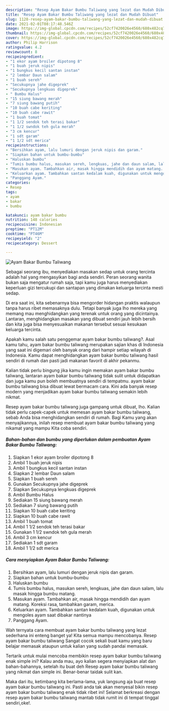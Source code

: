 ```yaml
---
description: "Resep Ayam Bakar Bumbu Taliwang yang lezat dan Mudah Dibuat"
title: "Resep Ayam Bakar Bumbu Taliwang yang lezat dan Mudah Dibuat"
slug: 1128-resep-ayam-bakar-bumbu-taliwang-yang-lezat-dan-mudah-dibuat
date: 2021-02-01T08:17:48.546Z
image: https://img-global.cpcdn.com/recipes/52cf7420026e4560/680x482cq70/ayam-bakar-bumbu-taliwang-foto-resep-utama.jpg
thumbnail: https://img-global.cpcdn.com/recipes/52cf7420026e4560/680x482cq70/ayam-bakar-bumbu-taliwang-foto-resep-utama.jpg
cover: https://img-global.cpcdn.com/recipes/52cf7420026e4560/680x482cq70/ayam-bakar-bumbu-taliwang-foto-resep-utama.jpg
author: Philip Harrison
ratingvalue: 4.2
reviewcount: 8
recipeingredient:
- "1 ekor ayam broiler dipotong 8"
- "1 buah jeruk nipis"
- "1 bungkus kecil santan instan"
- "2 lembar Daun salam"
- "1 buah sereh"
- "Secukupnya jahe digeprek"
- "Secukupnya lengkuas digeprek"
- " Bumbu Halus"
- "15 siung bawang merah"
- "7 siung bawang putih"
- "10 buah cabe keriting"
- "10 buah cabe rawit"
- "1 buah tomat"
- "1 1/2 sendok teh terasi bakar"
- "1 1/2 swndok teh gula merah"
- "3 cm kencur"
- "1 sdt garam"
- "1 1/2 sdt merica"
recipeinstructions:
- "Bersihkan ayam, lalu lumuri dengan jeruk nipis dan garam."
- "Siapkan bahan untuk bumbu-bumbu"
- "Haluskan bumbu"
- "Tumis bumbu halus, masukan sereh, lengkuas, jahe dan daun salam, lalu masak hingga bumbu matang."
- "Masukan ayam. Tambahkan air, masak hingga mendidih dan ayam matang. Koreksi rasa, tambahkan garam, merica."
- "Keluarkan ayam. Tambahkan santan kedalam kuah, digunakan untuk mengoles ayam saat dibakar nantinya"
- "Panggang Ayam."
categories:
- Resep
tags:
- ayam
- bakar
- bumbu

katakunci: ayam bakar bumbu 
nutrition: 148 calories
recipecuisine: Indonesian
preptime: "PT12M"
cooktime: "PT46M"
recipeyield: "2"
recipecategory: Dessert

---
```



![Ayam Bakar Bumbu Taliwang](https://img-global.cpcdn.com/recipes/52cf7420026e4560/680x482cq70/ayam-bakar-bumbu-taliwang-foto-resep-utama.jpg)

Sebagai seorang ibu, menyediakan masakan sedap untuk orang tercinta adalah hal yang mengasyikan bagi anda sendiri. Peran seorang  wanita bukan saja mengatur rumah saja, tapi kamu juga harus menyediakan keperluan gizi tercukupi dan santapan yang dimakan keluarga tercinta mesti sedap.

Di era  saat ini, kita sebenarnya bisa mengorder hidangan praktis walaupun tanpa harus ribet memasaknya dulu. Tetapi banyak juga lho mereka yang memang mau menghidangkan yang terenak untuk orang yang dicintainya. Lantaran, menghidangkan masakan yang dibuat sendiri jauh lebih bersih dan kita juga bisa menyesuaikan makanan tersebut sesuai kesukaan keluarga tercinta. 



Apakah kamu salah satu penggemar ayam bakar bumbu taliwang?. Asal kamu tahu, ayam bakar bumbu taliwang merupakan sajian khas di Indonesia yang saat ini digemari oleh banyak orang dari hampir setiap wilayah di Indonesia. Kamu dapat menghidangkan ayam bakar bumbu taliwang hasil sendiri di rumah dan pasti jadi makanan favorit di akhir pekanmu.

Kalian tidak perlu bingung jika kamu ingin memakan ayam bakar bumbu taliwang, lantaran ayam bakar bumbu taliwang tidak sulit untuk didapatkan dan juga kamu pun boleh membuatnya sendiri di tempatmu. ayam bakar bumbu taliwang bisa dibuat lewat bermacam cara. Kini ada banyak resep modern yang menjadikan ayam bakar bumbu taliwang semakin lebih nikmat.

Resep ayam bakar bumbu taliwang juga gampang untuk dibuat, lho. Kalian tidak perlu capek-capek untuk memesan ayam bakar bumbu taliwang, sebab Anda bisa menghidangkan sendiri di rumah. Bagi Kamu yang akan menyajikannya, inilah resep membuat ayam bakar bumbu taliwang yang nikamat yang mampu Kita coba sendiri.

<!--inarticleads1-->

##### Bahan-bahan dan bumbu yang diperlukan dalam pembuatan Ayam Bakar Bumbu Taliwang:

1. Siapkan 1 ekor ayam broiler dipotong 8
1. Ambil 1 buah jeruk nipis
1. Ambil 1 bungkus kecil santan instan
1. Siapkan 2 lembar Daun salam
1. Siapkan 1 buah sereh
1. Gunakan Secukupnya jahe digeprek
1. Siapkan Secukupnya lengkuas digeprek
1. Ambil  Bumbu Halus
1. Sediakan 15 siung bawang merah
1. Sediakan 7 siung bawang putih
1. Siapkan 10 buah cabe keriting
1. Siapkan 10 buah cabe rawit
1. Ambil 1 buah tomat
1. Ambil 1 1/2 sendok teh terasi bakar
1. Gunakan 1 1/2 swndok teh gula merah
1. Ambil 3 cm kencur
1. Sediakan 1 sdt garam
1. Ambil 1 1/2 sdt merica




<!--inarticleads2-->

##### Cara menyiapkan Ayam Bakar Bumbu Taliwang:

1. Bersihkan ayam, lalu lumuri dengan jeruk nipis dan garam.
1. Siapkan bahan untuk bumbu-bumbu
1. Haluskan bumbu
1. Tumis bumbu halus, masukan sereh, lengkuas, jahe dan daun salam, lalu masak hingga bumbu matang.
1. Masukan ayam. Tambahkan air, masak hingga mendidih dan ayam matang. Koreksi rasa, tambahkan garam, merica.
1. Keluarkan ayam. Tambahkan santan kedalam kuah, digunakan untuk mengoles ayam saat dibakar nantinya
1. Panggang Ayam.




Wah ternyata cara membuat ayam bakar bumbu taliwang yang lezat sederhana ini enteng banget ya! Kita semua mampu mencobanya. Resep ayam bakar bumbu taliwang Sangat cocok sekali buat kamu yang baru belajar memasak ataupun untuk kalian yang sudah pandai memasak.

Tertarik untuk mulai mencoba membikin resep ayam bakar bumbu taliwang enak simple ini? Kalau anda mau, ayo kalian segera menyiapkan alat dan bahan-bahannya, setelah itu buat deh Resep ayam bakar bumbu taliwang yang nikmat dan simple ini. Benar-benar taidak sulit kan. 

Maka dari itu, ketimbang kita berlama-lama, yuk langsung aja buat resep ayam bakar bumbu taliwang ini. Pasti anda tak akan menyesal bikin resep ayam bakar bumbu taliwang enak tidak ribet ini! Selamat berkreasi dengan resep ayam bakar bumbu taliwang mantab tidak rumit ini di tempat tinggal sendiri,oke!.

